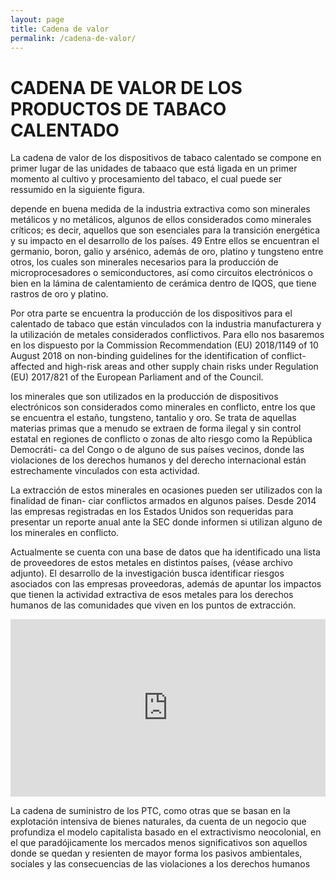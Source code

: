 ```yaml
---
layout: page
title: Cadena de valor
permalink: /cadena-de-valor/
---
```


# CADENA DE VALOR DE LOS PRODUCTOS DE TABACO CALENTADO

La cadena de valor de los dispositivos de tabaco calentado se compone en primer lugar de las unidades de tabaaco que está ligada en un primer momento al cultivo y procesamiento del tabaco, el cual puede ser ressumido en la siguiente figura.






depende en buena medida de la industria extractiva como son minerales metálicos y no metálicos, algunos de ellos considerados como minerales críticos; es decir, aquellos que son esenciales para la transición energética y su impacto en el desarrollo de los países. 49 Entre ellos se encuentran el germanio, boron, galio y arsénico, además de oro, platino y tungsteno entre otros, los cuales son minerales necesarios para la producción de microprocesadores o semiconductores, así como circuitos electrónicos o bien en la lámina de calentamiento de cerámica dentro de IQOS, que tiene rastros de oro y platino.

Por otra parte se encuentra la producción de los dispositivos para el calentado de tabaco que están vinculados con la industria manufacturera y la utilización de metales considerados conflictivos. Para ello nos basaremos en los dispuesto por la Commission Recommendation (EU) 2018/1149 of 10 August 2018 on non-binding guidelines for the identification of conflict-affected and high-risk areas and other supply chain risks under Regulation (EU) 2017/821 of the European Parliament and of the Council.

los minerales que son utilizados en la producción de dispositivos electrónicos son
considerados como minerales en conflicto, entre los que se encuentra el estaño, tungsteno,
tantalio y oro. Se trata de aquellas materias primas que a menudo se extraen de forma ilegal y
sin control estatal en regiones de conflicto o zonas de alto riesgo como la República Democráti-
ca del Congo o de alguno de sus países vecinos, donde las violaciones de los derechos humanos
y del derecho internacional están estrechamente vinculados con esta actividad.


La extracción de estos minerales en ocasiones pueden ser utilizados con la finalidad de finan-
ciar conflictos armados en algunos países. Desde 2014 las empresas registradas en los Estados
Unidos son requeridas para presentar un reporte anual ante la SEC donde informen si utilizan
alguno de los minerales en conflicto. 

Actualmente se cuenta con una base de datos que ha identificado una lista de proveedores de estos metales en distintos países, (véase archivo adjunto). El desarrollo de la investigación busca identificar riesgos asociados con las empresas proveedoras, además de apuntar los impactos que tienen la actividad extractiva de esos metales para los derechos humanos de las comunidades que viven en los puntos de extracción.

<div style="width: 100%;"><div style="position: relative; padding-bottom: 56.25%; padding-top: 0; height: 0;"><iframe title="AH-PMI" frameborder="0" width="1200" height="675" style="position: absolute; top: 0; left: 0; width: 100%; height: 100%;" src="https://view.genial.ly/65dcb0189fec8e001497ae37" type="text/html" allowscriptaccess="always" allowfullscreen="true" scrolling="yes" allownetworking="all"></iframe> </div> </div>

La cadena de suministro de los PTC, como otras que se basan en la explotación intensiva
de bienes naturales, da cuenta de un negocio que profundiza el modelo capitalista basado en
el extractivismo neocolonial, en el que paradójicamente los mercados menos significativos son
aquellos donde se quedan y resienten de mayor forma los pasivos ambientales, sociales y las
consecuencias de las violaciones a los derechos humanos
